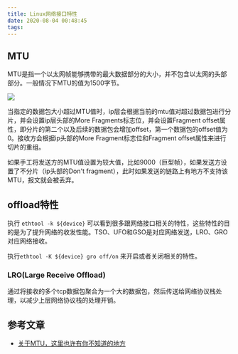 ```yaml
---
title: Linux网络接口特性
date: 2020-08-04 00:48:45
tags:
---
```


## MTU

MTU是指一个以太网帧能够携带的最大数据部分的大小，并不包含以太网的头部部分。一般情况下MTU的值为1500字节。

![](https://kuring.oss-cn-beijing.aliyuncs.com/common/mtu1.png)

当指定的数据包大小超过MTU值时，ip层会根据当前的mtu值对超过数据包进行分片，并会设置ip层头部的More Fragments标志位，并会设置Fragment offset属性，即分片的第二个以及后续的数据包会增加offset，第一个数据包的offset值为0。接收方会根据ip头部的More Fragment标志位和Fragment offset属性来进行切片的重组。

如果手工将发送方的MTU值设置为较大值，比如9000（巨型帧），如果发送方设置了不分片（ip头部的Don't fragment），此时如果发送的链路上有地方不支持该MTU，报文就会被丢弃。

## offload特性

执行 `ethtool -k ${device}` 可以看到很多跟网络接口相关的特性，这些特性的目的是为了提升网络的收发性能。TSO、UFO和GSO是对应网络发送，LRO、GRO对应网络接收。

执行`ethtool -K ${device} gro off/on` 来开启或者关闭相关的特性。

### LRO(Large Receive Offload)

通过将接收的多个tcp数据包聚合为一个大的数据包，然后传送给网络协议栈处理，以减少上层网络协议栈的处理开销。

## 参考文章

- [关于MTU，这里也许有你不知道的地方](https://segmentfault.com/a/1190000019206098)

